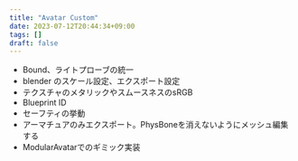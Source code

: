```yaml
---
title: "Avatar Custom"
date: 2023-07-12T20:44:34+09:00
tags: []
draft: false
---
```


* Bound、ライトプローブの統一
* blender のスケール設定、エクスポート設定
* テクスチャのメタリックやスムースネスのsRGB
* Blueprint ID
* セーフティの挙動
* アーマチュアのみエクスポート。PhysBoneを消えないようにメッシュ編集する
* ModularAvatarでのギミック実装
